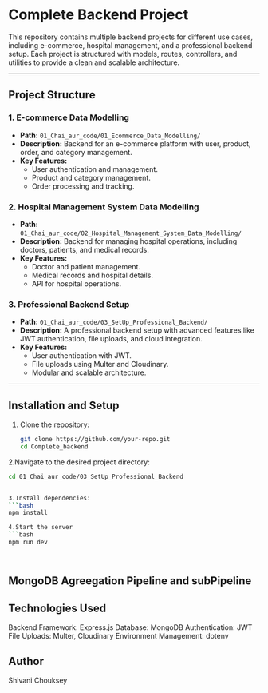 # Complete Backend Project

This repository contains multiple backend projects for different use cases, including e-commerce, hospital management, and a professional backend setup. Each project is structured with models, routes, controllers, and utilities to provide a clean and scalable architecture.

---

## Project Structure

### 1. **E-commerce Data Modelling**

- **Path:** `01_Chai_aur_code/01_Ecommerce_Data_Modelling/`
- **Description:** Backend for an e-commerce platform with user, product, order, and category management.
- **Key Features:**
  - User authentication and management.
  - Product and category management.
  - Order processing and tracking.

### 2. **Hospital Management System Data Modelling**

- **Path:** `01_Chai_aur_code/02_Hospital_Management_System_Data_Modelling/`
- **Description:** Backend for managing hospital operations, including doctors, patients, and medical records.
- **Key Features:**
  - Doctor and patient management.
  - Medical records and hospital details.
  - API for hospital operations.

### 3. **Professional Backend Setup**

- **Path:** `01_Chai_aur_code/03_SetUp_Professional_Backend/`
- **Description:** A professional backend setup with advanced features like JWT authentication, file uploads, and cloud integration.
- **Key Features:**
  - User authentication with JWT.
  - File uploads using Multer and Cloudinary.
  - Modular and scalable architecture.

---

## Installation and Setup

1. Clone the repository:
   ```bash
   git clone https://github.com/your-repo.git
   cd Complete_backend
   ```

2.Navigate to the desired project directory:

````bash
cd 01_Chai_aur_code/03_SetUp_Professional_Backend


3.Install dependencies:
```bash
npm install

4.Start the server
```bash
npm run dev




````

## MongoDB Agreegation Pipeline and subPipeline

## Technologies Used

Backend Framework: Express.js
Database: MongoDB
Authentication: JWT
File Uploads: Multer, Cloudinary
Environment Management: dotenv

## Author

Shivani Chouksey
